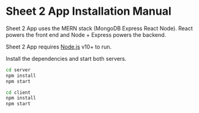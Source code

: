 # Sheet 2 App Installation Manual

Sheet 2 App uses the MERN stack (MongoDB Express React Node). React powers the front end and Node + Express powers the backend.

Sheet 2 App requires [Node.js](https://nodejs.org/) v10+ to run.

Install the dependencies and start both servers.

```sh
cd server
npm install
npm start

cd client
npm install
npm start
```